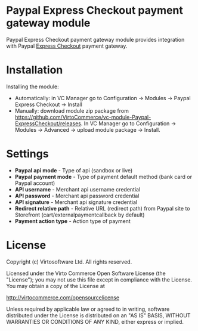 # Paypal Express Checkout payment gateway module
Paypal Express Checkout payment gateway module provides integration with Paypal <a href="https://www.paypal.com/webapps/mpp/express-checkout" target="_blank">Express Checkout</a> payment gateway.

# Installation
Installing the module:
* Automatically: in VC Manager go to Configuration -> Modules -> Paypal Express Checkout -> Install
* Manually: download module zip package from https://github.com/VirtoCommerce/vc-module-Paypal-ExpressCheckout/releases. In VC Manager go to Configuration -> Modules -> Advanced -> upload module package -> Install.

# Settings
* **Paypal api mode** - Type of api (sandbox or live)
* **Paypal payment mode** - Type of payment default method (bank card or Paypal account)
* **API username** - Merchant api username credential
* **API password** - Merchant api password credential
* **API signature** - Merchant api signature credential
* **Redirect relative path** - Relative URL (redirect path) from Paypal site to Storefront (cart/externalpaymentcallback by default)
* **Payment action type** - Action type of payment

# License
Copyright (c) Virtosoftware Ltd.  All rights reserved.

Licensed under the Virto Commerce Open Software License (the "License"); you
may not use this file except in compliance with the License. You may
obtain a copy of the License at

http://virtocommerce.com/opensourcelicense

Unless required by applicable law or agreed to in writing, software
distributed under the License is distributed on an "AS IS" BASIS,
WITHOUT WARRANTIES OR CONDITIONS OF ANY KIND, either express or
implied.
